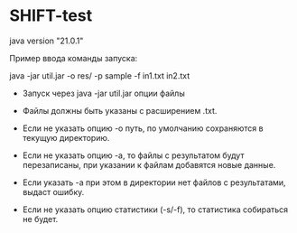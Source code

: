 # SHIFT-test
java version "21.0.1"

Пример ввода команды запуска:

java -jar util.jar -o res/ -p sample -f in1.txt in2.txt


- Запуск через java -jar util.jar опции файлы

- Файлы должны быть указаны с расширением .txt.

- Если не указать опцию -o путь, по умолчанию сохраняются в текущую директорию.

- Если не указать опцию -a, то файлы с результатом будут перезаписаны, при указании к файлам добавятся новые данные.

- Если указать -a при этом в директории нет файлов с результатами, выдаст ошибку.

- Если не указать опцию статистики (-s/-f), то статистика собираться не будет.

